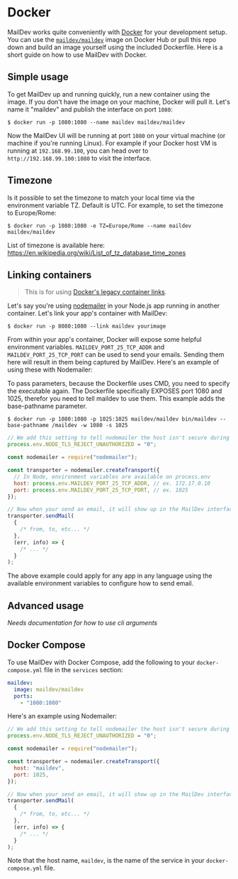 # Docker

MailDev works quite conveniently with [Docker](https://www.docker.com/) for
your development setup. You can use the
[`maildev/maildev`](https://hub.docker.com/r/maildev/maildev)
image on Docker Hub or pull this repo down and build an image yourself using
the included Dockerfile. Here is a short guide on how to use MailDev with Docker.

## Simple usage

To get MailDev up and running quickly, run a new container using the image.
If you don't have the image on your machine, Docker will pull it. Let's name
it "maildev" and publish the interface on port `1080`:

```
$ docker run -p 1080:1080 --name maildev maildev/maildev
```

Now the MailDev UI will be running at port `1080` on your virtual machine
(or machine if you're running Linux). For example if your Docker host VM is
running at `192.168.99.100`, you can head over to `http://192.168.99.100:1080`
to visit the interface.

## Timezone

Is it possible to set the timezone to match your local time via the environment variable TZ.
Default is UTC. For example, to set the timezone to Europe/Rome:

```
$ docker run -p 1080:1080 -e TZ=Europe/Rome --name maildev maildev/maildev
```

List of timezone is available here: https://en.wikipedia.org/wiki/List_of_tz_database_time_zones

## Linking containers

> This is for using [Docker's legacy container links](https://docs.docker.com/network/links/).

Let's say you're using [nodemailer](https://github.com/nodemailer/nodemailer)
in your Node.js app running in another container. Let's link your app's
container with MailDev:

```
$ docker run -p 8080:1080 --link maildev yourimage
```

From within your app's container, Docker will expose some helpful environment
variables. `MAILDEV_PORT_25_TCP_ADDR` and `MAILDEV_PORT_25_TCP_PORT` can be
used to send your emails. Sending them here will result in them being captured
by MailDev. Here's an example of using these with Nodemailer:

To pass parameters, because the Dockerfile uses CMD, you need to specify the executable again.
The Dockerfile specifically EXPOSES port 1080 and 1025, therefor you need to tell maildev to use them.
This example adds the base-pathname parameter.

```
$ docker run -p 1080:1080 -p 1025:1025 maildev/maildev bin/maildev --base-pathname /maildev -w 1080 -s 1025
```

```js
// We add this setting to tell nodemailer the host isn't secure during dev
process.env.NODE_TLS_REJECT_UNAUTHORIZED = "0";

const nodemailer = require("nodemailer");

const transporter = nodemailer.createTransport({
  // In Node, environment variables are available on process.env
  host: process.env.MAILDEV_PORT_25_TCP_ADDR, // ex. 172.17.0.10
  port: process.env.MAILDEV_PORT_25_TCP_PORT, // ex. 1025
});

// Now when your send an email, it will show up in the MailDev interface
transporter.sendMail(
  {
    /* from, to, etc... */
  },
  (err, info) => {
    /* ... */
  }
);
```

The above example could apply for any app in any language using the available
environment variables to configure how to send email.

## Advanced usage

_Needs documentation for how to use cli arguments_

## Docker Compose

To use MailDev with Docker Compose, add the following to your
`docker-compose.yml` file in the `services` section:

```yaml
maildev:
  image: maildev/maildev
  ports:
    - "1080:1080"
```

Here's an example using Nodemailer:

```js
// We add this setting to tell nodemailer the host isn't secure during dev
process.env.NODE_TLS_REJECT_UNAUTHORIZED = "0";

const nodemailer = require("nodemailer");

const transporter = nodemailer.createTransport({
  host: "maildev",
  port: 1025,
});

// Now when your send an email, it will show up in the MailDev interface
transporter.sendMail(
  {
    /* from, to, etc... */
  },
  (err, info) => {
    /* ... */
  }
);
```

Note that the host name, `maildev`, is the name of the service in your
`docker-compose.yml` file.
